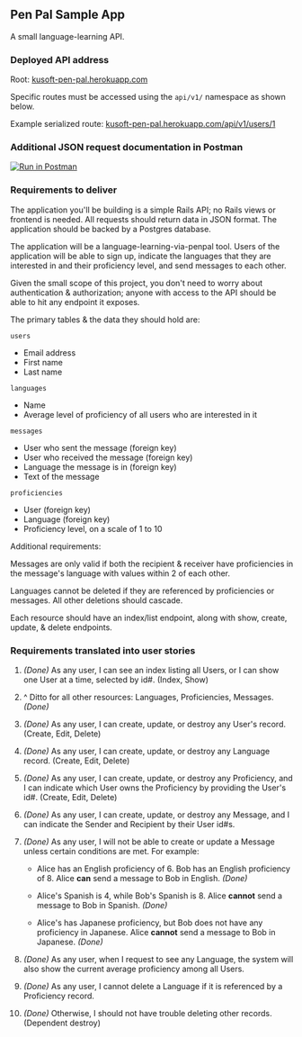 ## Pen Pal Sample App

A small language-learning API. 

### Deployed API address

Root: [kusoft-pen-pal.herokuapp.com](https://kusoft-pen-pal.herokuapp.com)

Specific routes must be accessed using the `api/v1/` namespace as shown below.

Example serialized route: [kusoft-pen-pal.herokuapp.com/api/v1/users/1](https://kusoft-pen-pal.herokuapp.com/api/v1/users/1)

### Additional JSON request documentation in Postman

[![Run in Postman](https://run.pstmn.io/button.svg)](https://app.getpostman.com/run-collection/0b1788f79c9332fcc6bd)

### Requirements to deliver

The application you'll be building is a simple Rails API; no Rails views or frontend is needed. All requests should return data in JSON format. The application should be backed by a Postgres database.

The application will be a language-learning-via-penpal tool. Users of the application will be able to sign up, indicate the languages that they are interested in and their proficiency level, and send messages to each other.

Given the small scope of this project, you don't need to worry about authentication & authorization; anyone with access to the API should be able to hit any endpoint it exposes.

The primary tables & the data they should hold are:

`users`
 - Email address
 - First name
 - Last name

`languages`
 - Name
 - Average level of proficiency of all users who are interested in it

`messages`
 - User who sent the message (foreign key)
 - User who received the message (foreign key)
 - Language the message is in (foreign key)
 - Text of the message

`proficiencies`
 - User (foreign key)
 - Language (foreign key)
 - Proficiency level, on a scale of 1 to 10

Additional requirements:

Messages are only valid if both the recipient & receiver have proficiencies in the message's language with values within 2 of each other.

Languages cannot be deleted if they are referenced by proficiencies or messages. All other deletions should cascade.

Each resource should have an index/list endpoint, along with show, create, update, & delete endpoints.

### Requirements translated into user stories

1. *(Done)* As any user, I can see an index listing all Users, or I can show one User at a time, selected by id#. (Index, Show)

2. ^ Ditto for all other resources: Languages, Proficiencies, Messages. *(Done)*

3. *(Done)* As any user, I can create, update, or destroy any User's record. (Create, Edit, Delete)

4. *(Done)* As any user, I can create, update, or destroy any Language record. (Create, Edit, Delete)

5. *(Done)* As any user, I can create, update, or destroy any Proficiency, and I can indicate which User owns the Proficiency by providing the User's id#. (Create, Edit, Delete)

6. *(Done)* As any user, I can create, update, or destroy any Message, and I can indicate the Sender and Recipient by their User id#s.

7. *(Done)* As any user, I will not be able to create or update a Message unless certain conditions are met. For example:

    * Alice has an English proficiency of 6. Bob has an English proficiency of 8. Alice **can** send a message to Bob in English. *(Done)*

    * Alice's Spanish is 4, while Bob's Spanish is 8. Alice **cannot** send a message to Bob in Spanish. *(Done)*

    * Alice's has Japanese proficiency, but Bob does not have any proficiency in Japanese. Alice **cannot** send a message to Bob in Japanese. *(Done)*

8. *(Done)* As any user, when I request to see any Language, the system will also show the current average proficiency among all Users. 

9. *(Done)* As any user, I cannot delete a Language if it is referenced by a Proficiency record. 

10. *(Done)* Otherwise, I should not have trouble deleting other records. (Dependent destroy)
